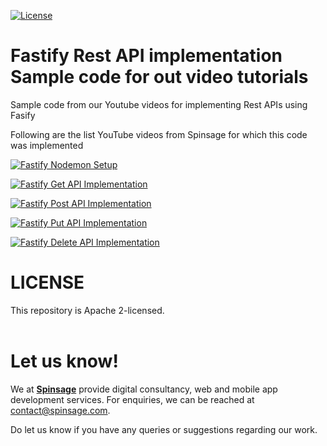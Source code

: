 [![License](https://img.shields.io/badge/License-Apache%202.0-blue.svg)](https://opensource.org/licenses/Apache-2.0)

# Fastify Rest API implementation Sample code for out video tutorials
Sample code from our Youtube videos for implementing Rest APIs using Fasify

Following are the list YouTube videos from Spinsage for which this code was implemented

[![Fastify Nodemon Setup](https://img.youtube.com/vi/L-hhP92MNRk/0.jpg)](https://youtu.be/L-hhP92MNRk "How to setup Fastify with Nodemon for NodeJS Web and API Development")

[![Fastify Get API Implementation](https://img.youtube.com/vi/oq_u0wgOI7E/0.jpg)](https://youtu.be/oq_u0wgOI7E "How to process GET requests using Fastify for REST APIs")

[![Fastify Post API Implementation](https://img.youtube.com/vi/uO5q6PGnOTg/0.jpg)](https://youtu.be/uO5q6PGnOTg "How to process POST requests using Fastify for REST APIs")

[![Fastify Put API Implementation](https://img.youtube.com/vi/Y4N95L6UW44/0.jpg)](https://youtu.be/Y4N95L6UW44 "How to process PUT requests using Fastify for REST APIs")

[![Fastify Delete API Implementation](https://img.youtube.com/vi/ZMFO7iM-ZWM/0.jpg)](https://youtu.be/ZMFO7iM-ZWM "How to process DELETE requests using Fastify for REST APIs")


# LICENSE
This repository is Apache 2-licensed.
<br><br>

# Let us know!
We at [**Spinsage**](https://www.spinsage.com/) provide digital consultancy, web and mobile app development services. For enquiries, we can be reached at contact@spinsage.com. 

Do let us know if you have any queries or suggestions regarding our work.
